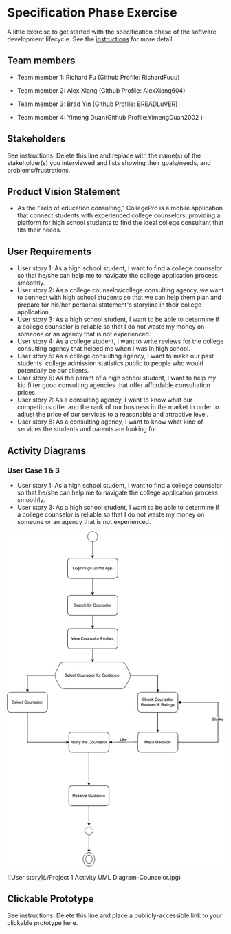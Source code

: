 # Specification Phase Exercise

A little exercise to get started with the specification phase of the software development lifecycle. See the [instructions](instructions.md) for more detail.

## Team members

- Team member 1: Richard Fu (Github Profile: RichardFuuu)

- Team member 2: Alex Xiang (Github Profile: AlexXiang604)

- Team member 3: Brad Yin (Github Profile: BREADLuVER)

- Team member 4: Yimeng Duan(Github Profile:YimengDuan2002 )

## Stakeholders

See instructions. Delete this line and replace with the name(s) of the stakeholder(s) you interviewed and lists showing their goals/needs, and problems/frustrations.

## Product Vision Statement

- As the “Yelp of education consulting,” CollegePro is a mobile application that connect students with experienced college counselors, providing a platform for high school students to find the ideal college consultant that fits their needs.

## User Requirements

- User story 1: As a high school student, I want to find a college counselor so that he/she can help me to navigate the college application process smoothly.
- User story 2: As a college counselor/college consulting agency, we want to connect with high school students so that we can help them plan and prepare for his/her personal statement's storyline in their college application.
- User story 3: As a high school student, I want to be able to determine if a college counselor is reliable so that I do not waste my money on someone or an agency that is not experienced.
- User story 4: As a college student, I want to write reviews for the college consulting agency that helped me when I was in high school.
- User story 5: As a college consulting agency, I want to make our past students' college admission statistics public to people who would potentially be our clients.
- User story 6: As the parant of a high school student, I want to help my kid filter good consulting agencies that offer affordable consultation prices.
- User story 7: As a consulting agency, I want to know what our competitors offer and the rank of our business in the market  in order to adjust the price of our services to a reasonable and attractive level. 
- User story 8: As a consulting agency, I want to know what kind of services the students and parents are looking for.


## Activity Diagrams
### User Case 1 & 3
- User story 1: As a high school student, I want to find a college counselor so that he/she can help me to navigate the college application process smoothly.
- User story 3: As a high school student, I want to be able to determine if a college counselor is reliable so that I do not waste my money on someone or an agency that is not experienced.

![User story 1 & 3](https://github.com/software-students-fall2023/1-specification-exercise-yimengteam/blob/main/Project%201%20Activity%20UML%20Diagram-Student.jpg)

![User story](./Project 1 Activity UML Diagram-Counselor.jpg)

## Clickable Prototype

See instructions. Delete this line and place a publicly-accessible link to your clickable prototype here.
